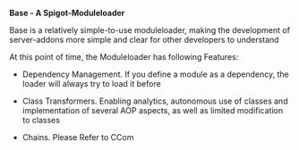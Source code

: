 **Base - A Spigot-Moduleloader**

Base is a relatively simple-to-use moduleloader, making the development of server-addons more
simple and clear for other developers to understand

At this point of time, the Moduleloader has following Features:

* Dependency Management. If you define a module as a dependency, the loader will always try to load it before

* Class Transformers. Enabling analytics, autonomous use of classes and implementation of several AOP aspects, as well as limited
modification to classes

* Chains. Please Refer to CCom